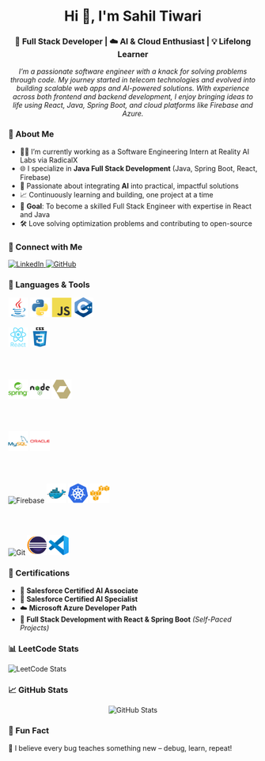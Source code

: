 <h1 align="center">Hi 👋, I'm Sahil Tiwari</h1>
<h3 align="center">🚀 Full Stack Developer | ☁️ AI & Cloud Enthusiast | 💡 Lifelong Learner</h3>

<p align="center">
  <em>I’m a passionate software engineer with a knack for solving problems through code. My journey started in telecom technologies and evolved into building scalable web apps and AI-powered solutions. With experience across both frontend and backend development, I enjoy bringing ideas to life using React, Java, Spring Boot, and cloud platforms like Firebase and Azure.</em>
</p>

### 🚀 About Me
- 👨‍💻 I’m currently working as a Software Engineering Intern at Reality AI Labs via RadicalX  
- 🌐 I specialize in **Java Full Stack Development** (Java, Spring Boot, React, Firebase)
- 🤖 Passionate about integrating **AI** into practical, impactful solutions  
- 📈 Continuously learning and building, one project at a time  
- 🎯 **Goal**: To become a skilled Full Stack Engineer with expertise in React and Java  
- 🛠️ Love solving optimization problems and contributing to open-source

### 🔗 Connect with Me
<p align="left">
  <a href="https://www.linkedin.com/in/sahil-tiw/" target="_blank">
    <img src="https://img.shields.io/badge/LinkedIn-blue?style=for-the-badge&logo=linkedin&logoColor=white" alt="LinkedIn"/>
  </a>
  <a href="https://github.com/SL-Tiwari/" target="_blank">
    <img src="https://img.shields.io/badge/GitHub-black?style=for-the-badge&logo=github&logoColor=white" alt="GitHub"/>
  </a>
</p>

### 🧠 Languages & Tools
<p align="left"> <!-- Languages --> <img src="https://raw.githubusercontent.com/devicons/devicon/master/icons/java/java-original.svg" width="40" height="40" alt="Java"/> <img src="https://raw.githubusercontent.com/devicons/devicon/master/icons/python/python-original.svg" width="40" height="40" alt="Python"/> <img src="https://raw.githubusercontent.com/devicons/devicon/master/icons/javascript/javascript-original.svg" width="40" height="40" alt="JavaScript"/> <img src="https://raw.githubusercontent.com/devicons/devicon/master/icons/cplusplus/cplusplus-original.svg" width="40" height="40" alt="C++"/>
<br><br>

<!-- Frontend --> <img src="https://raw.githubusercontent.com/devicons/devicon/master/icons/react/react-original-wordmark.svg" width="40" height="40" alt="React"/> <img src="https://raw.githubusercontent.com/devicons/devicon/master/icons/css3/css3-original-wordmark.svg" width="40" height="40" alt="CSS3"/>
<br><br>

<!-- Backend --> <img src="https://raw.githubusercontent.com/devicons/devicon/master/icons/spring/spring-original-wordmark.svg" width="40" height="40" alt="Spring Boot"/> <img src="https://raw.githubusercontent.com/devicons/devicon/master/icons/nodejs/nodejs-original-wordmark.svg" width="40" height="40" alt="Node.js"/> <img src="https://raw.githubusercontent.com/devicons/devicon/master/icons/hibernate/hibernate-plain.svg" width="40" height="40" alt="Hibernate"/>
<br><br>

<!-- Databases --> <img src="https://raw.githubusercontent.com/devicons/devicon/master/icons/mysql/mysql-original-wordmark.svg" width="40" height="40" alt="MySQL"/> <img src="https://raw.githubusercontent.com/devicons/devicon/master/icons/oracle/oracle-original.svg" width="40" height="40" alt="Oracle"/>
<br><br>

<!-- Cloud & DevOps --> <img src="https://www.vectorlogo.zone/logos/firebase/firebase-icon.svg" width="40" height="40" alt="Firebase"/> <img src="https://raw.githubusercontent.com/devicons/devicon/master/icons/docker/docker-original.svg" width="40" height="40" alt="Docker"/> <img src="https://raw.githubusercontent.com/devicons/devicon/master/icons/kubernetes/kubernetes-plain.svg" width="40" height="40" alt="Kubernetes"/> <img src="https://raw.githubusercontent.com/devicons/devicon/master/icons/amazonwebservices/amazonwebservices-original.svg" width="40" height="40" alt="AWS"/>
<br><br>

<!-- Tools --> <img src="https://www.vectorlogo.zone/logos/git-scm/git-scm-icon.svg" width="40" height="40" alt="Git"/> <img src="https://raw.githubusercontent.com/devicons/devicon/master/icons/eclipse/eclipse-original.svg" width="40" height="40" alt="Eclipse"/> <img src="https://raw.githubusercontent.com/devicons/devicon/master/icons/vscode/vscode-original.svg" width="40" height="40" alt="VS Code"/> </p>

### 📜 Certifications
- 🧠 **Salesforce Certified AI Associate**  
- 🤖 **Salesforce Certified AI Specialist**  
- ☁️ **Microsoft Azure Developer Path**  
- 🏅 **Full Stack Development with React & Spring Boot** *(Self-Paced Projects)*

### 📊 LeetCode Stats
<p align="left">
  <img src="https://leetcard.jacoblin.cool/sahiltiwari98?ext=heatmap" alt="LeetCode Stats" />
</p>

### 📈 GitHub Stats
<p align="center">
  <img src="https://github-readme-stats.vercel.app/api?username=SL-Tiwari&show_icons=true&theme=radical" alt="GitHub Stats" />
</p>

### 🧩 Fun Fact
🧠 I believe every bug teaches something new – debug, learn, repeat!
